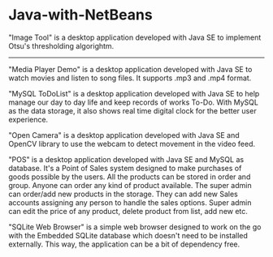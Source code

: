 # Java-with-NetBeans

"Image Tool" is a desktop application developed with Java SE to implement Otsu's thresholding algorightm.

***********

"Media Player Demo" is a desktop application developed with Java SE to watch movies and listen to song files. It supports .mp3 and .mp4 format.

"MySQL ToDoList" is a desktop application developed with Java SE to help manage our day to day life and keep records of works To-Do.
With MySQL as the data storage, it also shows real time digital clock for the better user experience.

"Open Camera" is a desktop application developed with Java SE and OpenCV library to use the webcam to detect movement in the video feed.

"POS" is a desktop application developed with Java SE and MySQL as database. It's a Point of Sales system designed to make purchases of goods possible by the users.
All the products can be stored in order and group. Anyone can order any kind of product available. The super admin can order/add new products in the storage. They can add new Sales accounts assigning any person to handle the sales options.
Super admin can edit the price of any product, delete product from list, add new etc.

"SQLite Web Browser" is a simple web browser designed to work on the go with the Embedded SQLite database which doesn't need to be installed externally. This way, the application can be a bit of dependency free.

